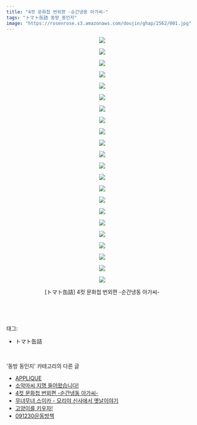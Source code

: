 ```yaml
---
title: "4컷 문화첩 번외편 -순간냉동 아가씨-"
tags: "トマト缶詰 동방_동인지"
image: "https://rosenrose.s3.amazonaws.com/doujin/ghap/2562/001.jpg"
---
```

<div class="article">
<p style="text-align: center; clear: none; float: none;"><img src="{{ site.imgserver1 }}/ghap/2562/001.jpg"/></p>
<p style="text-align: center; clear: none; float: none;"><img src="{{ site.imgserver1 }}/ghap/2562/002.jpg"/></p>
<p style="text-align: center; clear: none; float: none;"><img src="{{ site.imgserver1 }}/ghap/2562/003.jpg"/></p>
<p style="text-align: center; clear: none; float: none;"><img src="{{ site.imgserver1 }}/ghap/2562/004.jpg"/></p>
<p style="text-align: center; clear: none; float: none;"><img src="{{ site.imgserver1 }}/ghap/2562/005.jpg"/></p>
<p style="text-align: center; clear: none; float: none;"><img src="{{ site.imgserver1 }}/ghap/2562/006.jpg"/></p>
<p style="text-align: center; clear: none; float: none;"><img src="{{ site.imgserver1 }}/ghap/2562/007.jpg"/></p>
<p style="text-align: center; clear: none; float: none;"><img src="{{ site.imgserver1 }}/ghap/2562/008.jpg"/></p>
<p style="text-align: center; clear: none; float: none;"><img src="{{ site.imgserver1 }}/ghap/2562/009.jpg"/></p>
<p style="text-align: center; clear: none; float: none;"><img src="{{ site.imgserver1 }}/ghap/2562/010.jpg"/></p>
<p style="text-align: center; clear: none; float: none;"><img src="{{ site.imgserver1 }}/ghap/2562/011.jpg"/></p>
<p style="text-align: center; clear: none; float: none;"><img src="{{ site.imgserver1 }}/ghap/2562/012.jpg"/></p>
<p style="text-align: center; clear: none; float: none;"><img src="{{ site.imgserver1 }}/ghap/2562/013.jpg"/></p>
<p style="text-align: center; clear: none; float: none;"><img src="{{ site.imgserver1 }}/ghap/2562/014.jpg"/></p>
<p style="text-align: center; clear: none; float: none;"><img src="{{ site.imgserver1 }}/ghap/2562/015.jpg"/></p>
<p style="text-align: center; clear: none; float: none;"><img src="{{ site.imgserver1 }}/ghap/2562/016.jpg"/></p>
<p style="text-align: center; clear: none; float: none;"><img src="{{ site.imgserver1 }}/ghap/2562/017.jpg"/></p>
<p style="text-align: center; clear: none; float: none;"><img src="{{ site.imgserver1 }}/ghap/2562/018.jpg"/></p>
<p style="text-align: center; clear: none; float: none;"><img src="{{ site.imgserver1 }}/ghap/2562/019.jpg"/></p>
<p style="text-align: center; clear: none; float: none;"><img src="{{ site.imgserver1 }}/ghap/2562/020.jpg"/></p>
<p style="text-align: center; clear: none; float: none;"><img src="{{ site.imgserver1 }}/ghap/2562/021.jpg"/></p>
<p style="text-align: center; clear: none; float: none;"><img src="{{ site.imgserver1 }}/ghap/2562/022.jpg"/></p>
<p style="text-align: center; clear: none; float: none;">[トマト缶詰] 4컷 문화첩 번외편 -순간냉동 아가씨-</p>
<p><br/></p>
</div><br/>
<div class="tagTrail">
<p>태그: </p>
<ul>
<li>トマト缶詰</li>
</ul>
</div><br/>
<div class="another">
<p>'동방 동인지' 카테고리의 다른 글</p>
<ul>
<li><a href="/ghap_2564">APPLIQUE</a></li>
<li><a href="/ghap_2563">소악마씨 지명 들어왔습니다!</a></li>
<li><a href="/ghap_2562">4컷 문화첩 번외편 -순간냉동 아가씨-</a></li>
<li><a href="/ghap_2559">무녀무녀 스이카 - 모리야 신사에서 옛날이야기</a></li>
<li><a href="/ghap_2558">고양이를 키우자!</a></li>
<li><a href="/ghap_2557">091230＠동방책</a></li>
</ul>
</div><br/>
<div class="cb_module cb_fluid">
<div class="cb_wrt cb_profile">
</div><!-- commentList close -->
</div><br/>
